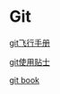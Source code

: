 # Git

[git飞行手册](https://github.com/k88hudson/git-flight-rules/blob/master/README_zh-CN.md)

[git使用贴士](https://github.com/521xueweihan/git-tips)

[git book](https://git-scm.com/book/zh/v2/%E8%B5%B7%E6%AD%A5-Git-%E7%AE%80%E5%8F%B2)
